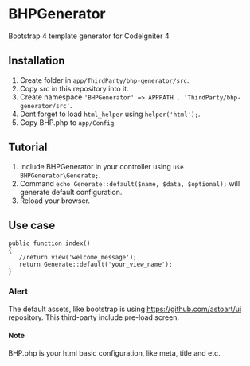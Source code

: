 # BHPGenerator
Bootstrap 4 template generator for CodeIgniter 4

## Installation
  1. Create folder in `app/ThirdParty/bhp-generator/src`.
  2. Copy src in this repository into it.
  3. Create namespace `'BHPGenerator' => APPPATH . 'ThirdParty/bhp-generator/src'`.
  4. Dont forget to load `html_helper` using `helper('html');`.
  5. Copy BHP.php to `app/Config`.

## Tutorial
  1. Include BHPGenerator in your controller using `use BHPGenerator\Generate;`.
  2. Command `echo Generate::default($name, $data, $optional);` will generate default configuration.
  3. Reload your browser.

## Use case
	public function index()
	{
	   //return view('welcome_message');
	   return Generate::default('your_view_name');
	}

### Alert
The default assets, like bootstrap is using https://github.com/astoart/ui repository. This third-party include pre-load screen.

#### Note
BHP.php is your html basic configuration, like meta, title and etc.
